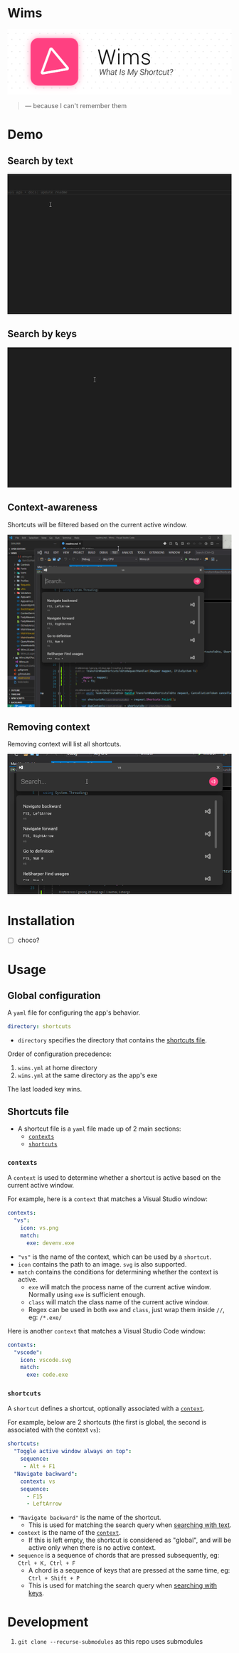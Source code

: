 # Wims

![](design/exports/banner-color@3x.png)

> — because I can't remember them

# Demo

## Search by text

![](/docs/search-by-text.gif)

## Search by keys

![](/docs/search-by-keys.gif)

## Context-awareness

Shortcuts will be filtered based on the current active window.

![](docs/context-aware.gif)

## Removing context

Removing context will list all shortcuts.

![](docs/remove-context.gif)

# Installation

- [ ] choco?

# Usage

## Global configuration

A `yaml` file for configuring the app's behavior.

```yaml
directory: shortcuts
```

- `directory` specifies the directory that contains the [shortcuts file](#shortcuts-file).

Order of configuration precedence:

1. `wims.yml` at home directory
1. `wims.yml` at the same directory as the app's exe

The last loaded key wins.


## Shortcuts file

- A shortcut file is a `yaml` file made up of 2 main sections:
  - [`contexts`](#contexts)
  - [`shortcuts`](#shortcuts)

### `contexts`

A `context` is used to determine whether a shortcut is active based on the current active window.

For example, here is a `context` that matches a Visual Studio window:

```yaml
contexts:
  "vs":
    icon: vs.png
    match:
      exe: devenv.exe
```

- `"vs"` is the name of the context, which can be used by a `shortcut`.
- `icon` contains the path to an image. `svg` is also supported.
- `match` contains the conditions for determining whether the context is active.
  - `exe` will match the process name of the current active window. Normally using `exe` is sufficient enough.
  - `class` will match the class name of the current active window.
  - Regex can be used in both `exe` and `class`, just wrap them inside `//`, eg: `/*.exe/`

Here is another `context` that matches a Visual Studio Code window:

```yaml
contexts:
  "vscode":
    icon: vscode.svg
    match:
      exe: code.exe
```

### `shortcuts`

A `shortcut` defines a shortcut, optionally associated with a [`context`](#contexts).

For example, below are 2 shortcuts (the first is global, the second is associated with the context `vs`):

```yaml
shortcuts:
  "Toggle active window always on top":
    sequence: 
     - Alt + F1
  "Navigate backward":
    context: vs
    sequence:
      - F15
      - LeftArrow
```

- `"Navigate backward"` is the name of the shortcut.
  - This is used for matching the search query when [searching with text](#search-by-text).
- `context` is the name of the [`context`](#contexts).
  - If this is left empty, the shortcut is considered as "global", and will be active only when there is no active context.
- `sequence` is a sequence of chords that are pressed subsequently, eg: `Ctrl + K, Ctrl + F`
  - A chord is a sequence of keys that are pressed at the same time, eg: `Ctrl + Shift + P`
  - This is used for matching the search query when [searching with keys](#search-by-keys).
# Development

1. `git clone --recurse-submodules` as this repo uses submodules